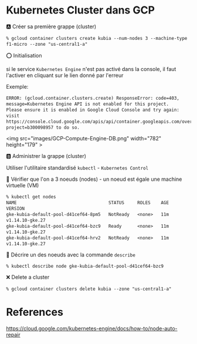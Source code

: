 # Kubernetes Cluster dans GCP


:a: Créer sa première grappe (cluster)


```
% gcloud container clusters create kubia --num-nodes 3 --machine-type f1-micro --zone "us-central1-a"
```

:o: Initialisation 

si le service `Kubernetes Engine` n'est pas activé dans la console, il faut l'activer en cliquant sur le lien donné par l'erreur

Exemple:

```
ERROR: (gcloud.container.clusters.create) ResponseError: code=403, message=Kubernetes Engine API is not enabled for this project. 
Please ensure it is enabled in Google Cloud Console and try again: 
visit https://console.cloud.google.com/apis/api/container.googleapis.com/overview?project=b300098957 to do so.
```

<img src="images/GCP-Compute-Engine-DB.png" width="782" height="179" > </img>


:b: Administrer la grappe (cluster)

Utiliser l'utilitaire standardisé `kubectl` - `Kubernetes Control`

:round_pushpin: Vérifier que l'on a 3 noeuds (nodes) - un noeud est égale une machine virtuelle (VM)

```
% kubectl get nodes
NAME                                   STATUS     ROLES    AGE   VERSION
gke-kubia-default-pool-d41cef64-8pm5   NotReady   <none>   11m   v1.14.10-gke.27
gke-kubia-default-pool-d41cef64-bzc9   Ready      <none>   11m   v1.14.10-gke.27
gke-kubia-default-pool-d41cef64-hrv2   NotReady   <none>   11m   v1.14.10-gke.27
```

:round_pushpin: Décrire un des noeuds avec la commande `describe` 

```
% kubectl describe node gke-kubia-default-pool-d41cef64-bzc9
```

:x: Delete a cluster

```
% gcloud container clusters delete kubia --zone "us-central1-a"
```


# References 

https://cloud.google.com/kubernetes-engine/docs/how-to/node-auto-repair

